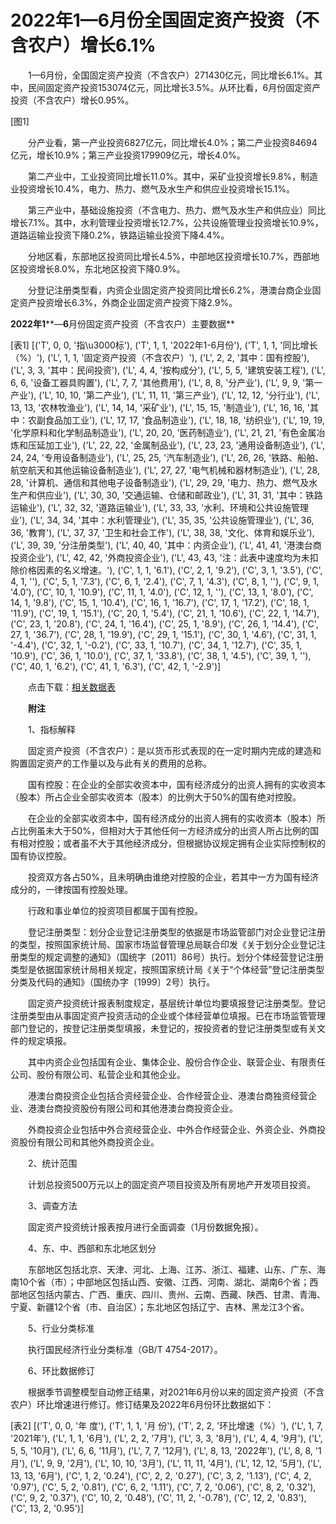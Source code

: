 # 2022年1—6月份全国固定资产投资（不含农户）增长6.1%

　　1—6月份，全国固定资产投资（不含农户）271430亿元，同比增长6.1%。其中，民间固定资产投资153074亿元，同比增长3.5%。从环比看，6月份固定资产投资（不含农户）增长0.95%。

[图1]

　　分产业看，第一产业投资6827亿元，同比增长4.0%；第二产业投资84694亿元，增长10.9%；第三产业投资179909亿元，增长4.0%。

　　第二产业中，工业投资同比增长11.0%。其中，采矿业投资增长9.8%，制造业投资增长10.4%，电力、热力、燃气及水生产和供应业投资增长15.1%。

　　第三产业中，基础设施投资（不含电力、热力、燃气及水生产和供应业）同比增长7.1%。其中，水利管理业投资增长12.7%，公共设施管理业投资增长10.9%，道路运输业投资下降0.2%，铁路运输业投资下降4.4%。

　　分地区看，东部地区投资同比增长4.5%，中部地区投资增长10.7%，西部地区投资增长8.0%，东北地区投资下降0.9%。

　　分登记注册类型看，内资企业固定资产投资同比增长6.2%，港澳台商企业固定资产投资增长6.3%，外商企业固定资产投资下降2.9%。

**2022****年****1****—****6****月份固定资产投资（不含农户）主要数据**

[表1]
[('T', 0, 0, '指\u3000标'), ('T', 1, 1, '2022年1-6月份'), ('T', 1, 1, '同比增长（%）'), ('L', 1, 1, '固定资产投资（不含农户）'), ('L', 2, 2, '其中：国有控股'), ('L', 3, 3, '其中：民间投资'), ('L', 4, 4, '按构成分'), ('L', 5, 5, '建筑安装工程'), ('L', 6, 6, '设备工器具购置'), ('L', 7, 7, '其他费用'), ('L', 8, 8, '分产业'), ('L', 9, 9, '第一产业'), ('L', 10, 10, '第二产业'), ('L', 11, 11, '第三产业'), ('L', 12, 12, '分行业'), ('L', 13, 13, '农林牧渔业'), ('L', 14, 14, '采矿业'), ('L', 15, 15, '制造业'), ('L', 16, 16, '其中：农副食品加工业'), ('L', 17, 17, '食品制造业'), ('L', 18, 18, '纺织业'), ('L', 19, 19, '化学原料和化学制品制造业'), ('L', 20, 20, '医药制造业'), ('L', 21, 21, '有色金属冶炼和压延加工业'), ('L', 22, 22, '金属制品业'), ('L', 23, 23, '通用设备制造业'), ('L', 24, 24, '专用设备制造业'), ('L', 25, 25, '汽车制造业'), ('L', 26, 26, '铁路、船舶、航空航天和其他运输设备制造业'), ('L', 27, 27, '电气机械和器材制造业'), ('L', 28, 28, '计算机、通信和其他电子设备制造业'), ('L', 29, 29, '电力、热力、燃气及水生产和供应业'), ('L', 30, 30, '交通运输、仓储和邮政业'), ('L', 31, 31, '其中：铁路运输业'), ('L', 32, 32, '道路运输业'), ('L', 33, 33, '水利、环境和公共设施管理业'), ('L', 34, 34, '其中：水利管理业'), ('L', 35, 35, '公共设施管理业'), ('L', 36, 36, '教育'), ('L', 37, 37, '卫生和社会工作'), ('L', 38, 38, '文化、体育和娱乐业'), ('L', 39, 39, '分注册类型'), ('L', 40, 40, '其中：内资企业'), ('L', 41, 41, '港澳台商投资企业'), ('L', 42, 42, '外商投资企业'), ('L', 43, 43, '注：此表中速度均为未扣除价格因素的名义增速。'), ('C', 1, 1, '6.1'), ('C', 2, 1, '9.2'), ('C', 3, 1, '3.5'), ('C', 4, 1, ''), ('C', 5, 1, '7.3'), ('C', 6, 1, '2.4'), ('C', 7, 1, '4.3'), ('C', 8, 1, ''), ('C', 9, 1, '4.0'), ('C', 10, 1, '10.9'), ('C', 11, 1, '4.0'), ('C', 12, 1, ''), ('C', 13, 1, '8.0'), ('C', 14, 1, '9.8'), ('C', 15, 1, '10.4'), ('C', 16, 1, '16.7'), ('C', 17, 1, '17.2'), ('C', 18, 1, '11.9'), ('C', 19, 1, '15.1'), ('C', 20, 1, '5.4'), ('C', 21, 1, '10.6'), ('C', 22, 1, '14.7'), ('C', 23, 1, '20.8'), ('C', 24, 1, '16.4'), ('C', 25, 1, '8.9'), ('C', 26, 1, '14.4'), ('C', 27, 1, '36.7'), ('C', 28, 1, '19.9'), ('C', 29, 1, '15.1'), ('C', 30, 1, '4.6'), ('C', 31, 1, '-4.4'), ('C', 32, 1, '-0.2'), ('C', 33, 1, '10.7'), ('C', 34, 1, '12.7'), ('C', 35, 1, '10.9'), ('C', 36, 1, '10.0'), ('C', 37, 1, '33.8'), ('C', 38, 1, '4.5'), ('C', 39, 1, ''), ('C', 40, 1, '6.2'), ('C', 41, 1, '6.3'), ('C', 42, 1, '-2.9')]

　　点击下载：[相关数据表](http://www.stats.gov.cn/sj/zxfb/202302/W020230203608955458540.xlsx)

　　**附注**

　　1、指标解释

　　固定资产投资（不含农户）：是以货币形式表现的在一定时期内完成的建造和购置固定资产的工作量以及与此有关的费用的总称。

　　国有控股：在企业的全部实收资本中，国有经济成分的出资人拥有的实收资本（股本）所占企业全部实收资本（股本）的比例大于50%的国有绝对控股。

　　在企业的全部实收资本中，国有经济成分的出资人拥有的实收资本（股本）所占比例虽未大于50%，但相对大于其他任何一方经济成分的出资人所占比例的国有相对控股；或者虽不大于其他经济成分，但根据协议规定拥有企业实际控制权的国有协议控股。

　　投资双方各占50%，且未明确由谁绝对控股的企业，若其中一方为国有经济成分的，一律按国有控股处理。

　　行政和事业单位的投资项目都属于国有控股。

　　登记注册类型：划分企业登记注册类型的依据是市场监管部门对企业登记注册的类型，按照国家统计局、国家市场监督管理总局联合印发《关于划分企业登记注册类型的规定调整的通知》（国统字〔2011〕86号）执行。划分个体经营登记注册类型是依据国家统计局相关规定，按照国家统计局《关于“个体经营”登记注册类型分类及代码的通知》（国统办字〔1999〕2号）执行。

　　固定资产投资统计报表制度规定，基层统计单位均要填报登记注册类型。登记注册类型由从事固定资产投资活动的企业或个体经营单位填报。已在市场监管管理部门登记的，按登记注册类型填报，未登记的，按投资者的登记注册类型或有关文件的规定填报。

　　其中内资企业包括国有企业、集体企业、股份合作企业、联营企业、有限责任公司、股份有限公司、私营企业和其他企业。

　　港澳台商投资企业包括合资经营企业、合作经营企业、港澳台商独资经营企业、港澳台商投资股份有限公司和其他港澳台商投资企业。

　　外商投资企业包括中外合资经营企业、中外合作经营企业、外资企业、外商投资股份有限公司和其他外商投资企业。

　　2、统计范围

　　计划总投资500万元以上的固定资产项目投资及所有房地产开发项目投资。

　　3、调查方法

　　固定资产投资统计报表按月进行全面调查（1月份数据免报）。

　　4、东、中、西部和东北地区划分

　　东部地区包括北京、天津、河北、上海、江苏、浙江、福建、山东、广东、海南10个省（市）；中部地区包括山西、安徽、江西、河南、湖北、湖南6个省；西部地区包括内蒙古、广西、重庆、四川、贵州、云南、西藏、陕西、甘肃、青海、宁夏、新疆12个省（市、自治区）；东北地区包括辽宁、吉林、黑龙江3个省。

　　5、行业分类标准

　　执行国民经济行业分类标准（GB/T 4754-2017）。

　　6、环比数据修订

　　根据季节调整模型自动修正结果，对2021年6月份以来的固定资产投资（不含农户）环比增速进行修订。修订结果及2022年6月份环比数据如下：

[表2]
[('T', 0, 0, '年 度'), ('T', 1, 1, '月 份'), ('T', 2, 2, '环比增速（%）'), ('L', 1, 7, '2021年'), ('L', 1, 1, '6月'), ('L', 2, 2, '7月'), ('L', 3, 3, '8月'), ('L', 4, 4, '9月'), ('L', 5, 5, '10月'), ('L', 6, 6, '11月'), ('L', 7, 7, '12月'), ('L', 8, 13, '2022年'), ('L', 8, 8, '1月'), ('L', 9, 9, '2月'), ('L', 10, 10, '3月'), ('L', 11, 11, '4月'), ('L', 12, 12, '5月'), ('L', 13, 13, '6月'), ('C', 1, 2, '0.24'), ('C', 2, 2, '0.27'), ('C', 3, 2, '1.13'), ('C', 4, 2, '0.97'), ('C', 5, 2, '0.81'), ('C', 6, 2, '1.11'), ('C', 7, 2, '0.06'), ('C', 8, 2, '0.32'), ('C', 9, 2, '0.37'), ('C', 10, 2, '0.48'), ('C', 11, 2, '-0.78'), ('C', 12, 2, '0.83'), ('C', 13, 2, '0.95')]